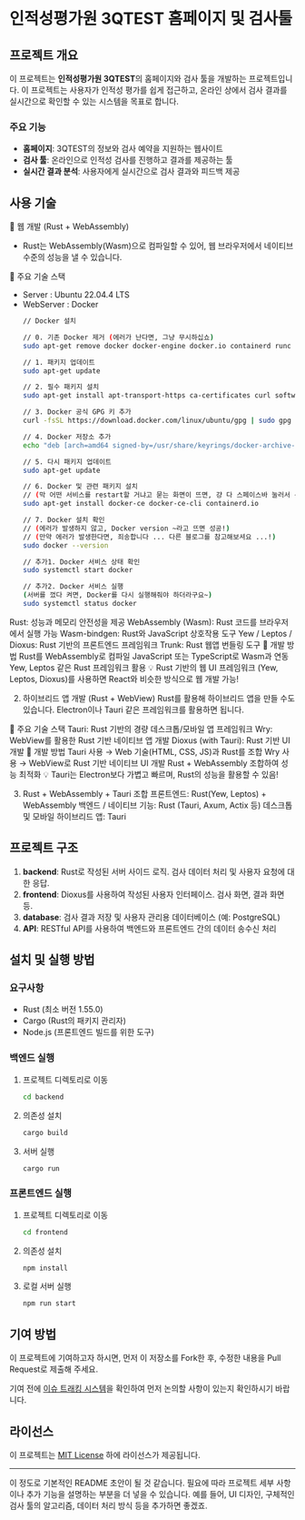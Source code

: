 # 인적성평가원 3QTEST 홈페이지 및 검사툴

## 프로젝트 개요

이 프로젝트는 **인적성평가원 3QTEST**의 홈페이지와 검사 툴을 개발하는 프로젝트입니다. 이 프로젝트는 사용자가 인적성 평가를 쉽게 접근하고, 온라인 상에서 검사 결과를 실시간으로 확인할 수 있는 시스템을 목표로 합니다.

### 주요 기능

* **홈페이지**: 3QTEST의 정보와 검사 예약을 지원하는 웹사이트
* **검사 툴**: 온라인으로 인적성 검사를 진행하고 결과를 제공하는 툴
* **실시간 결과 분석**: 사용자에게 실시간으로 검사 결과와 피드백 제공

## 사용 기술

🔹 웹 개발 (Rust + WebAssembly)
* Rust는 WebAssembly(Wasm)으로 컴파일할 수 있어, 웹 브라우저에서 네이티브 수준의 성능을 낼 수 있습니다.

🔹 주요 기술 스택  
* Server : Ubuntu 22.04.4 LTS  
* WebServer : Docker
   ```bash
   // Docker 설치
   
   // 0. 기존 Docker 제거 (에러가 난다면, 그냥 무시하십쇼)
   sudo apt-get remove docker docker-engine docker.io containerd runc

   // 1. 패키지 업데이트
   sudo apt-get update

   // 2. 필수 패키지 설치
   sudo apt-get install apt-transport-https ca-certificates curl software-properties-common

   // 3. Docker 공식 GPG 키 추가
   curl -fsSL https://download.docker.com/linux/ubuntu/gpg | sudo gpg --dearmor -o /usr/share/keyrings/docker-archive-keyring.gpg

   // 4. Docker 저장소 추가
   echo "deb [arch=amd64 signed-by=/usr/share/keyrings/docker-archive-keyring.gpg] https://download.docker.com/linux/ubuntu $(lsb_release -cs) stable" | sudo tee /etc/apt/sources.list.d/docker.list > /dev/null

   // 5. 다시 패키지 업데이트
   sudo apt-get update

   // 6. Docker 및 관련 패키지 설치
   // (막 어떤 서비스를 restart할 거냐고 묻는 화면이 뜨면, 걍 다 스페이스바 눌러서 선택(*로 만들기)하세요)
   sudo apt-get install docker-ce docker-ce-cli containerd.io

   // 7. Docker 설치 확인
   // (에러가 발생하지 않고, Docker version ~라고 뜨면 성공!)
   // (만약 에러가 발생한다면, 죄송합니다 ... 다른 블로그를 참고해보셔요 ...!)
   sudo docker --version

   // 추가1. Docker 서비스 상태 확인
   sudo systemctl start docker

   // 추가2. Docker 서비스 실행
   (서버를 껐다 켜면, Docker를 다시 실행해줘야 하더라구요~)
   sudo systemctl status docker
   ```
   
  

Rust: 성능과 메모리 안전성을 제공
WebAssembly (Wasm): Rust 코드를 브라우저에서 실행 가능
Wasm-bindgen: Rust와 JavaScript 상호작용 도구
Yew / Leptos / Dioxus: Rust 기반의 프론트엔드 프레임워크
Trunk: Rust 웹앱 번들링 도구
🔹 개발 방법
Rust를 WebAssembly로 컴파일
JavaScript 또는 TypeScript로 Wasm과 연동
Yew, Leptos 같은 Rust 프레임워크 활용
💡 Rust 기반의 웹 UI 프레임워크 (Yew, Leptos, Dioxus)를 사용하면 React와 비슷한 방식으로 웹 개발 가능!

2. 하이브리드 앱 개발 (Rust + WebView)
Rust를 활용해 하이브리드 앱을 만들 수도 있습니다. Electron이나 Tauri 같은 프레임워크를 활용하면 됩니다.

🔹 주요 기술 스택
Tauri: Rust 기반의 경량 데스크톱/모바일 앱 프레임워크
Wry: WebView를 활용한 Rust 기반 네이티브 앱 개발
Dioxus (with Tauri): Rust 기반 UI 개발
🔹 개발 방법
Tauri 사용 → Web 기술(HTML, CSS, JS)과 Rust를 조합
Wry 사용 → WebView로 Rust 기반 네이티브 UI 개발
Rust + WebAssembly 조합하여 성능 최적화
💡 Tauri는 Electron보다 가볍고 빠르며, Rust의 성능을 활용할 수 있음!

3. Rust + WebAssembly + Tauri 조합
프론트엔드: Rust(Yew, Leptos) + WebAssembly
백엔드 / 네이티브 기능: Rust (Tauri, Axum, Actix 등)
데스크톱 및 모바일 하이브리드 앱: Tauri

## 프로젝트 구조

1. **backend**: Rust로 작성된 서버 사이드 로직. 검사 데이터 처리 및 사용자 요청에 대한 응답.
2. **frontend**: Dioxus를 사용하여 작성된 사용자 인터페이스. 검사 화면, 결과 화면 등.
3. **database**: 검사 결과 저장 및 사용자 관리용 데이터베이스 (예: PostgreSQL)
4. **API**: RESTful API를 사용하여 백엔드와 프론트엔드 간의 데이터 송수신 처리

## 설치 및 실행 방법

### 요구사항

* Rust (최소 버전 1.55.0)
* Cargo (Rust의 패키지 관리자)
* Node.js (프론트엔드 빌드를 위한 도구)

### 백엔드 실행

1. 프로젝트 디렉토리로 이동

   ```bash
   cd backend
   ```
2. 의존성 설치

   ```bash
   cargo build
   ```
3. 서버 실행

   ```bash
   cargo run
   ```

### 프론트엔드 실행

1. 프로젝트 디렉토리로 이동

   ```bash
   cd frontend
   ```
2. 의존성 설치

   ```bash
   npm install
   ```
3. 로컬 서버 실행

   ```bash
   npm run start
   ```

## 기여 방법

이 프로젝트에 기여하고자 하시면, 먼저 이 저장소를 Fork한 후, 수정한 내용을 Pull Request로 제출해 주세요.

기여 전에 [이슈 트래킹 시스템](https://github.com/your-repo/issues)을 확인하여 먼저 논의할 사항이 있는지 확인하시기 바랍니다.

## 라이선스

이 프로젝트는 [MIT License](LICENSE) 하에 라이선스가 제공됩니다.

---

이 정도로 기본적인 README 초안이 될 것 같습니다. 필요에 따라 프로젝트 세부 사항이나 추가 기능을 설명하는 부분을 더 넣을 수 있습니다. 예를 들어, UI 디자인, 구체적인 검사 툴의 알고리즘, 데이터 처리 방식 등을 추가하면 좋겠죠.
